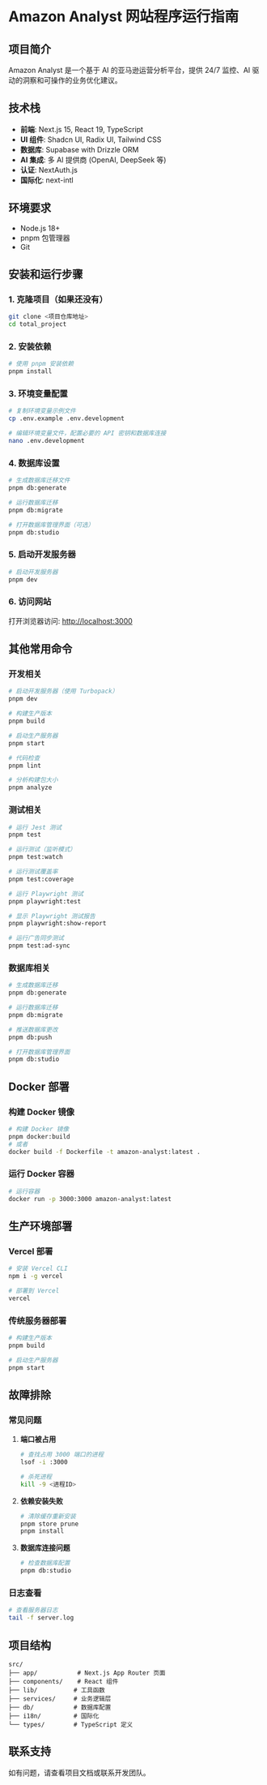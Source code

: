# Amazon Analyst 网站程序运行指南

## 项目简介

Amazon Analyst 是一个基于 AI 的亚马逊运营分析平台，提供 24/7 监控、AI 驱动的洞察和可操作的业务优化建议。

## 技术栈

- **前端**: Next.js 15, React 19, TypeScript
- **UI 组件**: Shadcn UI, Radix UI, Tailwind CSS
- **数据库**: Supabase with Drizzle ORM
- **AI 集成**: 多 AI 提供商 (OpenAI, DeepSeek 等)
- **认证**: NextAuth.js
- **国际化**: next-intl

## 环境要求

- Node.js 18+ 
- pnpm 包管理器
- Git

## 安装和运行步骤

### 1. 克隆项目（如果还没有）

```bash
git clone <项目仓库地址>
cd total_project
```

### 2. 安装依赖

```bash
# 使用 pnpm 安装依赖
pnpm install
```

### 3. 环境变量配置

```bash
# 复制环境变量示例文件
cp .env.example .env.development

# 编辑环境变量文件，配置必要的 API 密钥和数据库连接
nano .env.development
```

### 4. 数据库设置

```bash
# 生成数据库迁移文件
pnpm db:generate

# 运行数据库迁移
pnpm db:migrate

# 打开数据库管理界面（可选）
pnpm db:studio
```

### 5. 启动开发服务器

```bash
# 启动开发服务器
pnpm dev
```

### 6. 访问网站

打开浏览器访问: [http://localhost:3000](http://localhost:3000)

## 其他常用命令

### 开发相关

```bash
# 启动开发服务器（使用 Turbopack）
pnpm dev

# 构建生产版本
pnpm build

# 启动生产服务器
pnpm start

# 代码检查
pnpm lint

# 分析构建包大小
pnpm analyze
```

### 测试相关

```bash
# 运行 Jest 测试
pnpm test

# 运行测试（监听模式）
pnpm test:watch

# 运行测试覆盖率
pnpm test:coverage

# 运行 Playwright 测试
pnpm playwright:test

# 显示 Playwright 测试报告
pnpm playwright:show-report

# 运行广告同步测试
pnpm test:ad-sync
```

### 数据库相关

```bash
# 生成数据库迁移
pnpm db:generate

# 运行数据库迁移
pnpm db:migrate

# 推送数据库更改
pnpm db:push

# 打开数据库管理界面
pnpm db:studio
```

## Docker 部署

### 构建 Docker 镜像

```bash
# 构建 Docker 镜像
pnpm docker:build
# 或者
docker build -f Dockerfile -t amazon-analyst:latest .
```

### 运行 Docker 容器

```bash
# 运行容器
docker run -p 3000:3000 amazon-analyst:latest
```

## 生产环境部署

### Vercel 部署

```bash
# 安装 Vercel CLI
npm i -g vercel

# 部署到 Vercel
vercel
```

### 传统服务器部署

```bash
# 构建生产版本
pnpm build

# 启动生产服务器
pnpm start
```

## 故障排除

### 常见问题

1. **端口被占用**
   ```bash
   # 查找占用 3000 端口的进程
   lsof -i :3000
   
   # 杀死进程
   kill -9 <进程ID>
   ```

2. **依赖安装失败**
   ```bash
   # 清除缓存重新安装
   pnpm store prune
   pnpm install
   ```

3. **数据库连接问题**
   ```bash
   # 检查数据库配置
   pnpm db:studio
   ```

### 日志查看

```bash
# 查看服务器日志
tail -f server.log
```

## 项目结构

```
src/
├── app/           # Next.js App Router 页面
├── components/    # React 组件
├── lib/          # 工具函数
├── services/     # 业务逻辑层
├── db/           # 数据库配置
├── i18n/         # 国际化
└── types/        # TypeScript 定义
```

## 联系支持

如有问题，请查看项目文档或联系开发团队。 